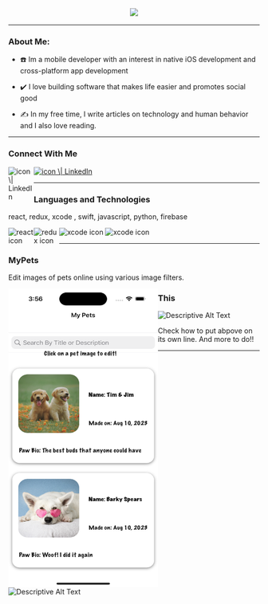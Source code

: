 
<div id="header" align="center">
<img src="https://media.giphy.com/media/SlaiZOZAoL0xRoVYhI/giphy.gif" width="480" />
  <link rel="stylesheet" href="https://cdnjs.cloudflare.com/ajax/libs/font-awesome/5.15.3/css/all.min.css">
</div>

---

### About Me:

- :phone: Im a mobile developer with an interest in native iOS development and cross-platform app development

- :heavy_check_mark: I love building software that makes life easier and promotes social good

- :writing_hand: In my free time, I write articles on technology and human behavior and I also love reading. 

---
### Connect With Me

<a href="https://www.linkedin.com/in/nana-bonsu/"><img align="left" src="https://github.com/dheereshagrwal/colored-icons/blob/master/svg/linkedin.svg" alt="icon \| LinkedIn" width="51px"/></a>

<a href="mailto:Nbonsu2000@gmail.com"><img src="https://github.com/dheereshagrwal/colored-icons/blob/master/images/gmail.png" alt="icon \| LinkedIn" width="51px"/></a>


---
### Languages and Technologies


react, redux, xcode , swift, javascript, python, firebase

<img align="left" src="https://github.com/dheereshagrwal/colored-icons/blob/master/svg/reactjs.svg" alt=" react icon" width="51px"/>

<img align="left" src="https://github.com/dheereshagrwal/colored-icons/blob/master/svg/redux.svg" alt="redux icon" width="51px"/>

<img src="https://seeklogo.com/images/X/xcode-logo-D2046A7713-seeklogo.com.png" alt="xcode icon" width="51px"/>


<img src="https://uxwing.com/wp-content/themes/uxwing/download/brands-and-social-media/swift-programming-language-icon.png" alt="xcode icon" width="51px"/>



---

### MyPets

<p> Edit images of pets online using various image filters.</p>


<img align="left" src="https://github.com/Nanobot234/Nanobot234/blob/main/Simulator%20Screenshot%20-%20iPhone%2014%20Pro%20-%202023-08-10%20at%2015.56.10.png" alt="Descriptive Alt Text" width="300" height="600">

<img  align="left" src="https://github.com/Nanobot234/Nanobot234/assets/16675052/f2f53c2a-5271-4a7e-a1c5-23f376296a6a" alt="Descriptive Alt Text" width="300" height="600">



### This

<img src="https://encrypted-tbn0.gstatic.com/images?q=tbn:ANd9GcRF4sW2Wtrj3Z-2EL6sUy-W_5o0CIt1cxie-xcFK_zJFPco3UTR" alt="Descriptive Alt Text" width="100" height="50">


Check how to put abpove on its own line. And more to do!!




---



